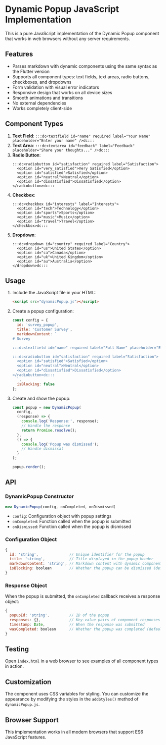 # Dynamic Popup JavaScript Implementation

This is a pure JavaScript implementation of the Dynamic Popup component that works in web browsers without any server requirements.

## Features

- Parses markdown with dynamic components using the same syntax as the Flutter version
- Supports all component types: text fields, text areas, radio buttons, checkboxes, and dropdowns
- Form validation with visual error indicators
- Responsive design that works on all device sizes
- Smooth animations and transitions
- No external dependencies
- Works completely client-side

## Component Types

1. **Text Field**: `:::dc<textfield id="name" required label="Your Name" placeholder="Enter your name" />dc:::`
2. **Text Area**: `:::dc<textarea id="feedback" label="Feedback" placeholder="Share your thoughts..." />dc:::`
3. **Radio Button**: 
   ```
   :::dc<radiobutton id="satisfaction" required label="Satisfaction">
     <option id="very_satisfied">Very Satisfied</option>
     <option id="satisfied">Satisfied</option>
     <option id="neutral">Neutral</option>
     <option id="dissatisfied">Dissatisfied</option>
   </radiobutton>dc:::
   ```
4. **Checkbox**:
   ```
   :::dc<checkbox id="interests" label="Interests">
     <option id="tech">Technology</option>
     <option id="sports">Sports</option>
     <option id="music">Music</option>
     <option id="travel">Travel</option>
   </checkbox>dc:::
   ```
5. **Dropdown**:
   ```
   :::dc<dropdown id="country" required label="Country">
     <option id="us">United States</option>
     <option id="ca">Canada</option>
     <option id="uk">United Kingdom</option>
     <option id="au">Australia</option>
   </dropdown>dc:::
   ```

## Usage

1. Include the JavaScript file in your HTML:
   ```html
   <script src="dynamicPopup.js"></script>
   ```

2. Create a popup configuration:
   ```javascript
   const config = {
     id: 'survey_popup',
     title: 'Customer Survey',
     markdownContent: `
   # Survey
   
   :::dc<textfield id="name" required label="Full Name" placeholder="Enter your name" />dc:::
   
   :::dc<radiobutton id="satisfaction" required label="Satisfaction">
     <option id="satisfied">Satisfied</option>
     <option id="neutral">Neutral</option>
     <option id="dissatisfied">Dissatisfied</option>
   </radiobutton>dc:::
     `,
     isBlocking: false
   };
   ```

3. Create and show the popup:
   ```javascript
   const popup = new DynamicPopup(
     config,
     (response) => {
       console.log('Response:', response);
       // Handle the response
       return Promise.resolve();
     },
     () => {
       console.log('Popup was dismissed');
       // Handle dismissal
     }
   );
   
   popup.render();
   ```

## API

### DynamicPopup Constructor

```javascript
new DynamicPopup(config, onCompleted, onDismissed)
```

- `config`: Configuration object with popup settings
- `onCompleted`: Function called when the popup is submitted
- `onDismissed`: Function called when the popup is dismissed

### Configuration Object

```javascript
{
  id: 'string',              // Unique identifier for the popup
  title: 'string',           // Title displayed in the popup header
  markdownContent: 'string', // Markdown content with dynamic components
  isBlocking: boolean        // Whether the popup can be dismissed (default: false)
}
```

### Response Object

When the popup is submitted, the `onCompleted` callback receives a response object:

```javascript
{
  popupId: 'string',         // ID of the popup
  responses: {},             // Key-value pairs of component responses
  timestamp: Date,           // When the response was submitted
  wasCompleted: boolean      // Whether the popup was completed (default: true)
}
```

## Testing

Open `index.html` in a web browser to see examples of all component types in action.

## Customization

The component uses CSS variables for styling. You can customize the appearance by modifying the styles in the `addStyles()` method of `dynamicPopup.js`.

## Browser Support

This implementation works in all modern browsers that support ES6 JavaScript features.